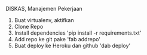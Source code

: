 DISKAS, Manajemen Pekerjaan

1. Buat virtualenv, aktifkan
2. Clone Repo
3. Install dependencies 'pip install -r requirements.txt'
4. Add repo ke git pake 'fab addrepo'
5. Buat deploy ke Heroku dan github 'dab deploy'